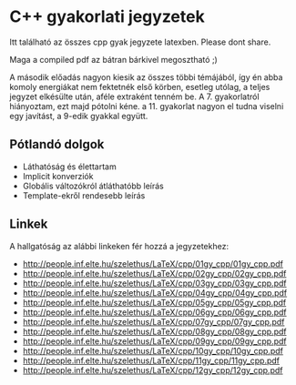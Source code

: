 # C++ gyakorlati jegyzetek
Itt található az összes cpp gyak jegyzete latexben. Please dont share.

Maga a compiled pdf az bátran bárkivel megosztható ;)

A második előadás nagyon kiesik az összes többi témájából, így én abba komoly energiákat nem fektetnék első körben, esetleg utólag, a teljes jegyzet elkésülte után, aféle extraként tenném be. A 7. gyakorlatról hiányoztam, ezt majd pótolni kéne. a 11. gyakorlat nagyon el tudna viselni egy javítást, a 9-edik gyakkal együtt.

## Pótlandó dolgok

* Láthatóság és élettartam
* Implicit konverziók
* Globális változókról átláthatóbb leírás
* Template-ekről rendesebb leírás 

## Linkek

A hallgatóság az alábbi linkeken fér hozzá a jegyzetekhez:
* http://people.inf.elte.hu/szelethus/LaTeX/cpp/01gy_cpp/01gy_cpp.pdf
* http://people.inf.elte.hu/szelethus/LaTeX/cpp/02gy_cpp/02gy_cpp.pdf
* http://people.inf.elte.hu/szelethus/LaTeX/cpp/03gy_cpp/03gy_cpp.pdf
* http://people.inf.elte.hu/szelethus/LaTeX/cpp/04gy_cpp/04gy_cpp.pdf
* http://people.inf.elte.hu/szelethus/LaTeX/cpp/05gy_cpp/05gy_cpp.pdf
* http://people.inf.elte.hu/szelethus/LaTeX/cpp/06gy_cpp/06gy_cpp.pdf
* http://people.inf.elte.hu/szelethus/LaTeX/cpp/07gy_cpp/07gy_cpp.pdf
* http://people.inf.elte.hu/szelethus/LaTeX/cpp/08gy_cpp/08gy_cpp.pdf
* http://people.inf.elte.hu/szelethus/LaTeX/cpp/09gy_cpp/09gy_cpp.pdf
* http://people.inf.elte.hu/szelethus/LaTeX/cpp/10gy_cpp/10gy_cpp.pdf
* http://people.inf.elte.hu/szelethus/LaTeX/cpp/11gy_cpp/11gy_cpp.pdf
* http://people.inf.elte.hu/szelethus/LaTeX/cpp/12gy_cpp/12gy_cpp.pdf
